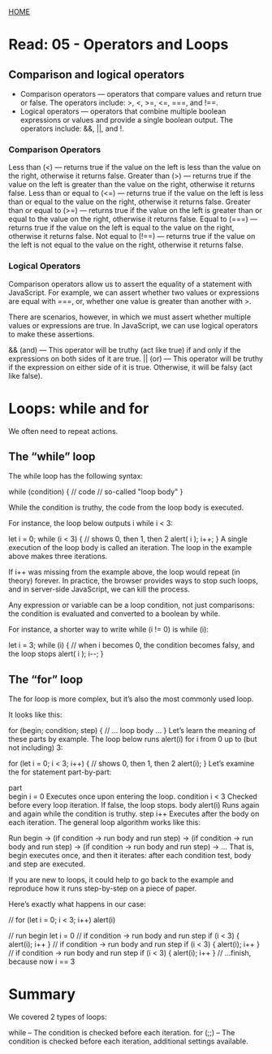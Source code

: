 [HOME](README.md)

# Read: 05 - Operators and Loops

## Comparison and logical operators

* Comparison operators — operators that compare values and return true or false. The operators include: >, <, >=, <=, ===, and !==.
* Logical operators — operators that combine multiple boolean expressions or values and provide a single boolean output. The operators include: &&, ||, and !.

### Comparison Operators

Less than (<) — returns true if the value on the left is less than the value on the right, otherwise it returns false.
Greater than (>) — returns true if the value on the left is greater than the value on the right, otherwise it returns false.
Less than or equal to (<=) — returns true if the value on the left is less than or equal to the value on the right, otherwise it returns false.
Greater than or equal to (>=) — returns true if the value on the left is greater than or equal to the value on the right, otherwise it returns false.
Equal to (===) — returns true if the value on the left is equal to the value on the right, otherwise it returns false.
Not equal to (!==) — returns true if the value on the left is not equal to the value on the right, otherwise it returns false.

### Logical Operators

Comparison operators allow us to assert the equality of a statement with JavaScript. For example, we can assert whether two values or expressions are equal with ===, or, whether one value is greater than another with >.

There are scenarios, however, in which we must assert whether multiple values or expressions are true. In JavaScript, we can use logical operators to make these assertions.

&& (and) — This operator will be truthy (act like true) if and only if the expressions on both sides of it are true.
|| (or) — This operator will be truthy if the expression on either side of it is true. Otherwise, it will be falsy (act like false).

# Loops: while and for
We often need to repeat actions.

## The “while” loop
The while loop has the following syntax:

while (condition) {
  // code
  // so-called "loop body"
}

While the condition is truthy, the code from the loop body is executed.

For instance, the loop below outputs i while i < 3:

let i = 0;
while (i < 3) { // shows 0, then 1, then 2
  alert( i );
  i++;
}
A single execution of the loop body is called an iteration. The loop in the example above makes three iterations.

If i++ was missing from the example above, the loop would repeat (in theory) forever. In practice, the browser provides ways to stop such loops, and in server-side JavaScript, we can kill the process.

Any expression or variable can be a loop condition, not just comparisons: the condition is evaluated and converted to a boolean by while.

For instance, a shorter way to write while (i != 0) is while (i):

let i = 3;
while (i) { // when i becomes 0, the condition becomes falsy, and the loop stops
  alert( i );
  i--;
}

## The “for” loop
The for loop is more complex, but it’s also the most commonly used loop.

It looks like this:

for (begin; condition; step) {
  // ... loop body ...
}
Let’s learn the meaning of these parts by example. The loop below runs alert(i) for i from 0 up to (but not including) 3:

for (let i = 0; i < 3; i++) { // shows 0, then 1, then 2
  alert(i);
}
Let’s examine the for statement part-by-part:

part		
begin	i = 0	Executes once upon entering the loop.
condition	i < 3	Checked before every loop iteration. If false, the loop stops.
body	alert(i)	Runs again and again while the condition is truthy.
step	i++	Executes after the body on each iteration.
The general loop algorithm works like this:

Run begin
→ (if condition → run body and run step)
→ (if condition → run body and run step)
→ (if condition → run body and run step)
→ ...
That is, begin executes once, and then it iterates: after each condition test, body and step are executed.

If you are new to loops, it could help to go back to the example and reproduce how it runs step-by-step on a piece of paper.

Here’s exactly what happens in our case:

// for (let i = 0; i < 3; i++) alert(i)

// run begin
let i = 0
// if condition → run body and run step
if (i < 3) { alert(i); i++ }
// if condition → run body and run step
if (i < 3) { alert(i); i++ }
// if condition → run body and run step
if (i < 3) { alert(i); i++ }
// ...finish, because now i == 3

# Summary
We covered 2 types of loops:

while – The condition is checked before each iteration.
for (;;) – The condition is checked before each iteration, additional settings available.
